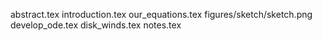 abstract.tex
introduction.tex
our_equations.tex
figures/sketch/sketch.png
develop_ode.tex
disk_winds.tex
notes.tex